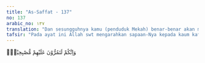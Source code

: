```yaml
---
title: "As-Saffat - 137"
no: 137
arabic_no: ١٣٧
translation: "Dan sesungguhnya kamu (penduduk Mekah) benar-benar akan melalui (bekas-bekas) mereka pada waktu pagi,"
tafsir: "Pada ayat ini Allah swt mengarahkan sapaan-Nya kepada kaum kafir Mekah, bahwa mereka setiap saat lewat di negeri Sodom yang telah dihancurkan dan sebagiannya tinggal puing-puing itu, karena letaknya di jalur perdagangan antara Mekah dan Syria. Jalur itu sering dilewati kafilah-kafilah dagang mereka. Mereka melewatinya pagi hari atau sore hari. Dari puing-puing itu mereka dapat memperkirakan bagaimana kedahsyatan peristiwa itu. Seharusnya mereka, dan siapa pun sesudah itu, mengambil pelajaran dari peristiwa tersebut dan beriman sebagaimana dinyatakan dalam ayat berikut:\n\nDan sungguh, (negeri) itu benar-benar terletak di jalan yang masih tetap (dilalui manusia). Sungguh, pada yang demikian itu benar-benar terdapat tanda (kekuasaan Allah) bagi orang yang beriman. (al-hijr/15: 76-77)\n\nTetapi mengapa mereka tidak juga mengambil pelajaran dari peristiwa itu dan mengapa mereka tidak juga mau beriman."
---
```


وَاِنَّكُمْ لَتَمُرُّوْنَ عَلَيْهِمْ مُّصْبِحِيْنَۙ
